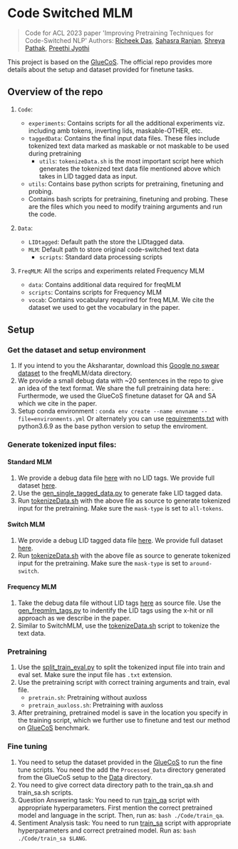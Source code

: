 # Code Switched MLM

> Code for ACL 2023 paper 'Improving Pretraining Techniques for Code-Switched NLP'
> Authors: [Richeek Das](https://github.com/sudoRicheek), [Sahasra Ranjan](https://github.com/sahasrarjn), [Shreya Pathak](https://github.com/Shreya-Pathak), [Preethi Jyothi](https://github.com/pjyothi)

This project is based on the [GlueCoS](https://github.com/microsoft/GLUECoS). The official repo provides more details about the setup and dataset provided for finetune tasks.

## Overview of the repo

1. `Code`: 
   - `experiments`: Contains scripts for all the additional experiments viz. including amb tokens, inverting lids, maskable-OTHER, etc.
   - `taggedData`: Contains the final input data files. These files include tokenized text data marked as maskable or not maskable to be used during pretraining
     - `utils`: `tokenizeData.sh` is the most important script here which generates the tokenized text data file mentioned above which takes in LID tagged data as input.
   - `utils`: Contains base python scripts for pretraining, finetuning and probing.
   - Contains bash scripts for pretraining, finetuning and probing. These are the files which you need to modify training arguments and run the code.

2. `Data`:
   - `LIDtagged`: Default path the store the LIDtagged data. 
   - `MLM`: Default path to store original code-switched text data
     - `scripts`: Standard data processing scripts

3. `FreqMLM`: All the scrips and experiments related Frequency MLM
   - `data`: Contains additional data required for freqMLM
   - `scripts`: Contains scripts for Frequency MLM
   - `vocab`: Contains vocabulary requrired for freq MLM. We cite the dataset we used to get the vocabulary in the paper.


## Setup

### Get the dataset and setup environment
1. If you intend to you the Aksharantar, download this [Google no swear dataset](https://github.com/first20hours/google-10000-english/blob/master/google-10000-english-no-swears.txt) to the freqMLM/data directory.
2. We provide a small debug data with ~20 sentences in the repo to give an idea of the text format. We share the full pretraining data here: <!--- Add data --->. Furthermode, we used the GlueCoS finetune dataset for QA and SA which we cite in the paper.
3. Setup conda environment : `conda env create --name envname --file=environments.yml` Or alternately you can use [requirements.txt](./requirements.txt) with python3.6.9 as the base python version to setup the enviroment.

### Generate tokenized input files:

#### Standard MLM
1. We provide a debug data file [here](./Data/MLM/Hindi/all_clean.txt) with no LID tags. We provide full dataset [here]().<!---Todo: add link ---> 
2. Use the [gen_single_tagged_data.py](./Data/MLM/scripts/gen_single_tagged_data.py) to generate fake LID tagged data. 
3. Run [tokenizeData.sh](./Code/taggedData/utils/tokenizeData.sh) with the above file as source to generate tokenized input for the pretraining. Make sure the `mask-type` is set to `all-tokens`.

#### Switch MLM
1. We provide a debug LID tagged data file [here](./Data/LIDtagged/Hindi/pretagged.txt). We provide full dataset [here]().<!---Todo: add link ---> 
2. Run [tokenizeData.sh](./Code/taggedData/utils/tokenizeData.sh) with the above file as source to generate tokenized input for the pretraining. Make sure the `mask-type` is set to `around-switch`.


#### Frequency MLM
1. Take the debug data file without LID tags [here](./Data/MLM/Hindi/all_clean.txt) as source file. Use the [gen_freqmlm_tags.py](./freqMLM/scripts/gen_freqmlm_tags.py) to indentify the LID tags using the x-hit or nll approach as we describe in the paper.
2. Similar to SwitchMLM, use the [tokenizeData.sh](./Code/taggedData/utils/tokenizeData.sh) script to tokenize the text data.


### Pretraining
1. Use the [split_train_eval.py](./Code/taggedData/utils/split_train_eval.py) to split the tokenized input file into train and eval set. Make sure the input file has `.txt` extension.
2. Use the pretraining script with correct training arguments and train, eval file.
   - `pretrain.sh`: Pretraining without auxloss
   - `pretrain_auxloss.sh`: Pretraining with auxloss
3. After pretraining, pretrained model is save in the location you specify in the training script, which we further use to finetune and test our method on [GlueCoS](https://github.com/microsoft/GLUECoS) benchmark.


### Fine tuning
1. You need to setup the dataset provided in the [GlueCoS](https://github.com/microsoft/GLUECoS) to run the fine tune scripts. You need the add the `Processed_Data` directory generated from the GlueCoS setup to the [Data](./Data/) directory.
2. You need to give correct data directory path to the train_qa.sh and train_sa.sh scripts.
3. Question Answering task: You need to run [train_qa](./Code/train_qa.sh) script with appropriate hyperparameters. First mention the correct pretrained model and language in the script. Then, run as: `bash ./Code/train_qa`.
4. Sentiment Analysis task: You need to run [train_sa](./Code/train_sa.sh) script with appropriate hyperparameters and correct pretrained model. Run as: `bash ./Code/train_sa $LANG`.


